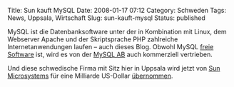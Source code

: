 Title: Sun kauft MySQL
Date: 2008-01-17 07:12
Category: Schweden
Tags: News, Uppsala, Wirtschaft
Slug: sun-kauft-mysql
Status: published

MySQL ist die Datenbanksoftware unter der in Kombination mit Linux, dem
Webserver Apache und der Skriptsprache PHP zahlreiche
Internetanwendungen laufen – auch dieses Blog. Obwohl MySQL [freie
Software](http://www.gnu.org/philosophy/free-sw.de.html) ist, wird es
von der [MySQL AB](http://www.mysql.com/) auch kommerziell vertrieben.

Und diese schwedische Firma mit Sitz hier in Uppsala wird jetzt von [Sun
Microsystems](http://de.wikipedia.org/wiki/Sun_Microsystems) für eine
Milliarde US-Dollar
[übernommen](http://www.heise.de/newsticker/meldung/101883/).

